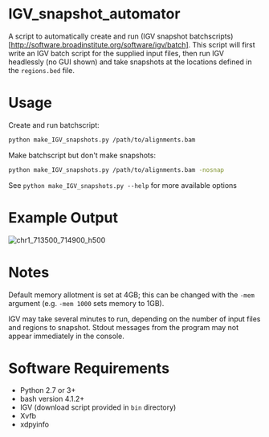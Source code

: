 # IGV_snapshot_automator
A script to automatically create and run (IGV snapshot batchscripts)[http://software.broadinstitute.org/software/igv/batch]. This script will first write an IGV batch script for the supplied input files, then run IGV headlessly (no GUI shown) and take snapshots at the locations defined in the `regions.bed` file. 

# Usage
Create and run batchscript:
```bash
python make_IGV_snapshots.py /path/to/alignments.bam
```

Make batchscript but don't make snapshots:
```bash
python make_IGV_snapshots.py /path/to/alignments.bam -nosnap
```

See `python make_IGV_snapshots.py --help` for more available options

# Example Output

![chr1_713500_714900_h500](https://cloud.githubusercontent.com/assets/10505524/23584731/4cf127b4-0138-11e7-838c-a947980c8520.png)

# Notes

Default memory allotment is set at 4GB; this can be changed with the `-mem` argument (e.g. `-mem 1000` sets memory to 1GB). 

IGV may take several minutes to run, depending on the number of input files and regions to snapshot. Stdout messages from the program may not appear immediately in the console. 

# Software Requirements
- Python 2.7 or 3+
- bash version 4.1.2+
- IGV (download script provided in `bin` directory)
- Xvfb
- xdpyinfo
